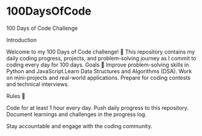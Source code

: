 # 100DaysOfCode
100 Days of Code Challenge

Introduction

Welcome to my 100 Days of Code challenge! 🚀 This repository contains my daily coding progress, projects, and problem-solving journey as I commit to coding every day for 100 days.
Goals 🎯 Improve problem-solving skills in Python and JavaScript.Learn Data Structures and Algorithms (DSA).
Work on mini-projects and real-world applications.
Prepare for coding contests and technical interviews.

Rules 📌

Code for at least 1 hour every day.
Push daily progress to this repository.
Document learnings and challenges in the progress log.

Stay accountable and engage with the coding community.